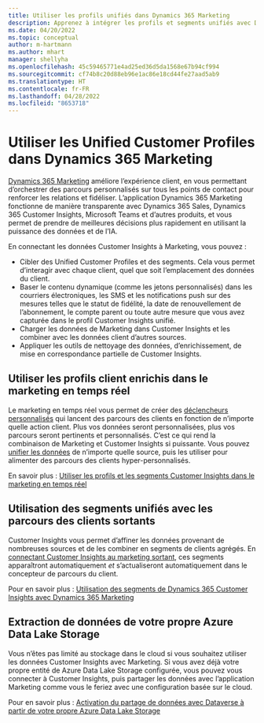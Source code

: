 ```yaml
---
title: Utiliser les profils unifiés dans Dynamics 365 Marketing
description: Apprenez à intégrer les profils et segments unifiés avec Dynamics 365 Marketing.
ms.date: 04/20/2022
ms.topic: conceptual
author: m-hartmann
ms.author: mhart
manager: shellyha
ms.openlocfilehash: 45c59465771e4ad25ed36d5da1568e67b94cf994
ms.sourcegitcommit: cf74b8c20d88eb96e1ac86e18cd44fe27aad5ab9
ms.translationtype: HT
ms.contentlocale: fr-FR
ms.lasthandoff: 04/28/2022
ms.locfileid: "8653718"
---
```

# <a name="work-with-unified-customer-profiles-in-dynamics-365-marketing"></a>Utiliser les Unified Customer Profiles dans Dynamics 365 Marketing

[Dynamics 365 Marketing](/dynamics365/marketing/overview) améliore l’expérience client, en vous permettant d’orchestrer des parcours personnalisés sur tous les points de contact pour renforcer les relations et fidéliser. L’application Dynamics 365 Marketing fonctionne de manière transparente avec Dynamics 365 Sales, Dynamics 365 Customer Insights, Microsoft Teams et d’autres produits, et vous permet de prendre de meilleures décisions plus rapidement en utilisant la puissance des données et de l’IA.

En connectant les données Customer Insights à Marketing, vous pouvez :

- Cibler des Unified Customer Profiles et des segments. Cela vous permet d’interagir avec chaque client, quel que soit l’emplacement des données du client.
- Baser le contenu dynamique (comme les jetons personnalisés) dans les courriers électroniques, les SMS et les notifications push sur des mesures telles que le statut de fidélité, la date de renouvellement de l’abonnement, le compte parent ou toute autre mesure que vous avez capturée dans le profil Customer Insights unifié.
- Charger les données de Marketing dans Customer Insights et les combiner avec les données client d’autres sources.
- Appliquer les outils de nettoyage des données, d’enrichissement, de mise en correspondance partielle de Customer Insights.


## <a name="use-rich-customer-profiles-in-real-time-marketing"></a>Utiliser les profils client enrichis dans le marketing en temps réel

Le marketing en temps réel vous permet de créer des [déclencheurs personnalisés](/dynamics365/marketing/real-time-marketing-custom-triggers) qui lancent des parcours des clients en fonction de n’importe quelle action client. Plus vos données seront personnalisées, plus vos parcours seront pertinents et personnalisés. C’est ce qui rend la combinaison de Marketing et Customer Insights si puissante. Vous pouvez [unifier les données](data-unification.md) de n’importe quelle source, puis les utiliser pour alimenter des parcours des clients hyper-personnalisés.

En savoir plus : [Utiliser les profils et les segments Customer Insights dans le marketing en temps réel](/dynamics365/marketing/real-time-marketing-ci-profile)

## <a name="use-unified-segments-with-outbound-customer-journeys"></a>Utilisation des segments unifiés avec les parcours des clients sortants

Customer Insights vous permet d’affiner les données provenant de nombreuses sources et de les combiner en segments de clients agrégés. En [connectant Customer Insights au marketing sortant](export-dynamics365-marketing.md), ces segments apparaîtront automatiquement *et* s’actualiseront automatiquement dans le concepteur de parcours du client.

Pour en savoir plus : [Utilisation des segments de Dynamics 365 Customer Insights avec Dynamics 365 Marketing](/dynamics365/marketing/customer-insights-segments)

## <a name="pull-data-from-your-own-azure-data-lake-storage"></a>Extraction de données de votre propre Azure Data Lake Storage

Vous n’êtes pas limité au stockage dans le cloud si vous souhaitez utiliser les données Customer Insights avec Marketing. Si vous avez déjà votre propre entité de Azure Data Lake Storage configurée, vous pouvez vous connecter à Customer Insights, puis partager les données avec l’application Marketing comme vous le feriez avec une configuration basée sur le cloud.

Pour en savoir plus : [Activation du partage de données avec Dataverse à partir de votre propre Azure Data Lake Storage](manage-environments.md#enable-data-sharing-with-dataverse-from-your-own-azure-data-lake-storage-preview)